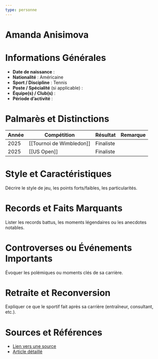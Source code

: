 ```yaml
---
type: personne
---
```


# Amanda Anisimova

# Informations Générales
- **Date de naissance** :  
- **Nationalité** :  Américaine
- **Sport / Discipline** :  Tennis
- **Poste / Spécialité** (si applicable) :  
- **Équipe(s) / Club(s)** :  
- **Période d’activité** :  

# Palmarès et Distinctions
| Année | Compétition              | Résultat  | Remarque |
| ----- | ------------------------ | --------- | -------- |
| 2025  | [[Tournoi de Wimbledon]] | Finaliste |          |
| 2025  | [[US Open]]              | Finaliste |          |

# Style et Caractéristiques
Décrire le style de jeu, les points forts/faibles, les particularités.

# Records et Faits Marquants
Lister les records battus, les moments légendaires ou les anecdotes notables.

# Controverses ou Événements Importants
Évoquer les polémiques ou moments clés de sa carrière.

# Retraite et Reconversion
Expliquer ce que le sportif fait après sa carrière (entraîneur, consultant, etc.).

# Sources et Références
- [Lien vers une source](#)
- [Article détaillé](#)
